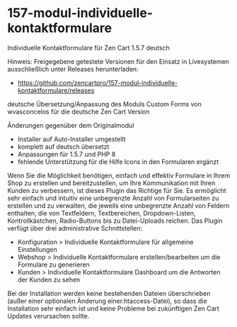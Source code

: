 # 157-modul-individuelle-kontaktformulare
Individuelle Kontaktformulare für Zen Cart 1.5.7 deutsch

Hinweis: 
Freigegebene getestete Versionen für den Einsatz in Livesystemen ausschließlich unter Releases herunterladen:
* https://github.com/zencartpro/157-modul-individuelle-kontaktformulare/releases

deutsche Übersetzung/Anpassung des Moduls Custom Forms von wvasconcelos für die deutsche Zen Cart Version

Änderungen gegenüber dem Originalmodul
- Installer auf Auto-Installer umgestellt
- komplett auf deutsch übersetzt
- Anpassungen für 1.5.7 und PHP 8
- fehlende Unterstützung für die Hilfe Icons in den Formularen ergänzt

Wenn Sie die Möglichkeit benötigen, einfach und effektiv Formulare in Ihrem Shop zu erstellen und bereitzustellen, um Ihre Kommunikation mit Ihren Kunden zu verbessern, ist dieses Plugin das Richtige für Sie. 
Es ermöglicht sehr einfach und intuitiv eine unbegrenzte Anzahl von Formularseiten zu erstellen und zu verwalten, die jeweils eine unbegrenzte Anzahl von Feldern enthalten, die von Textfeldern, Textbereichen, Dropdown-Listen, Kontrollkästchen, Radio-Buttons bis zu Datei-Uploads reichen.
Das Plugin verfügt über drei administrative Schnittstellen: 
* Konfiguration > Individuelle Kontaktformulare für allgemeine Einstellungen
* Webshop > Individuelle Kontaktformulare erstellen/bearbeiten um die Formulare zu generieren
* Kunden > Individuelle Kontaktformulare Dashboard um die Antworten der Kunden zu sehen

Bei der Installation werden keine bestehenden Dateien überschrieben (außer einer optionalen Änderung einer.htaccess-Datei), so dass die Installation sehr einfach ist und keine Probleme bei zukünftigen Zen Cart Updates verursachen sollte.

